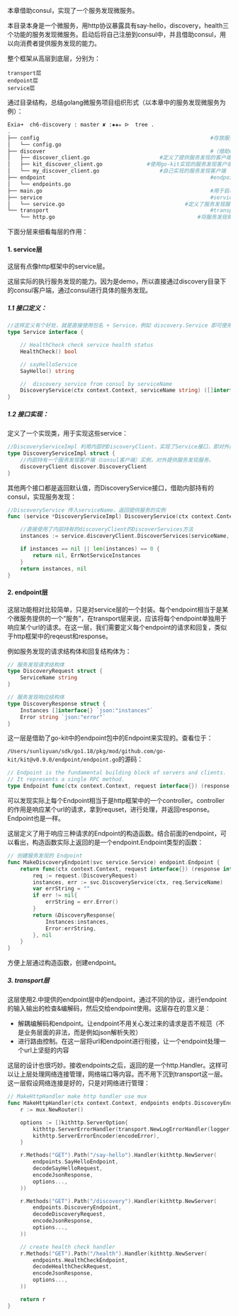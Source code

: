 本章借助consul，实现了一个服务发现微服务。

本目录本身是一个微服务，用http协议暴露具有say-hello，discovery，health三个功能的服务发现微服务。启动后将自己注册到consul中，并且借助consul，用以向消费者提供服务发现的能力。

整个框架从高层到底层，分别为：

```
transport层
endpoint层
service层
```

通过目录结构，总结golang微服务项目组织形式（以本章中的服务发现微服务为例）：

```sh
Exia➜  ch6-discovery : master ✘ :✹✚✭ ᐅ  tree .
.																			#顶层目录，存放服务发现微服务本身
├── config														#存放服务发现微服务的配置信息
│   └── config.go
├── discover													#（借助consul）实际的执行服务发现
│   ├── discover_client.go						#定义了提供服务发现的客户端需要满足的接口（服务注册、注销、发现）
│   ├── kit_discover_client.go				#使用go-kit实现的服务发现客户端
│   └── my_discover_client.go					#自己实现的服务发现客户端
├── endpoint													#endpoint类
│   └── endpoints.go
├── main.go														#用于启动本微服务
├── service														#service层
│   └── service.go										#定义了服务发现服务需要满足的接口，以及其实现类。实现类通过discover目│																		录下的discover_client.go的接口，（借助consul）实际的执行服务发现
└── transport													#transport层
    └── http.go												#将服务发现微服务通过http协议暴露出去
```

下面分层来细看每层的作用：

#### 1. service层

这层有点像http框架中的service层。

这层实际的执行服务发现的能力。因为是demo，所以直接通过discovery目录下的consul客户端，通过consul进行具体的服务发现。

##### 1.1 接口定义：

```go
//这样定义有个好处，就是直接使用包名 + Service，例如 discovery.Service 即可使用discovery的Service
type Service interface {

	// HealthCheck check service health status
	HealthCheck() bool

	// sayHelloService
	SayHello() string

	//  discovery service from consul by serviceName
	DiscoveryService(ctx context.Context, serviceName string) ([]interface{}, error)
}
```

##### 1.2 接口实现：

定义了一个实现类，用于实现这些service：

```go
//DiscoveryServiceImpl 利用内部的DiscoveryClient，实现了Service接口，即对外提供服务发现接口
type DiscoveryServiceImpl struct {
	//内部持有一个服务发现客户端（consul客户端）实例，对外提供服务发现服务。
	discoveryClient discover.DiscoveryClient
}
```

其他两个接口都是返回默认值，而DiscoveryService接口，借助内部持有的consul，实现服务发现：

```go
//DiscoveryService 传入serviceName，返回提供服务的实例
func (service *DiscoveryServiceImpl) DiscoveryService(ctx context.Context, serviceName string) ([]interface{}, error) {

	//直接使用了内部持有的discoveryClient的DiscoverServices方法
	instances := service.discoveryClient.DiscoverServices(serviceName, config.Logger)

	if instances == nil || len(instances) == 0 {
		return nil, ErrNotServiceInstances
	}
	return instances, nil
}
```

#### 2. endpoint层

这层功能相对比较简单，只是对service层的一个封装。每个endpoint相当于是某个微服务提供的一个“服务”，在transport层来说，应该将每个endpoint单独用于响应某个url的请求。在这一层，我们需要定义每个endpoint的请求和回复，类似于http框架中的reqeust和response。

例如服务发现的请求结构体和回复结构体为：

```go
// 服务发现请求结构体
type DiscoveryRequest struct {
	ServiceName string
}

// 服务发现响应结构体
type DiscoveryResponse struct {
	Instances []interface{} `json:"instances"`
	Error string `json:"error"`
}
```

这一层是借助了go-kit中的endpoint包中的Endpoint来实现的。查看位于：

`/Users/sunliyuan/sdk/go1.18/pkg/mod/github.com/go-kit/kit@v0.9.0/endpoint/endpoint.go`的源码：

```go
// Endpoint is the fundamental building block of servers and clients.
// It represents a single RPC method.
type Endpoint func(ctx context.Context, request interface{}) (response interface{}, err error)
```

可以发现实际上每个Endpoint相当于是http框架中的一个controller。controller的作用是响应某个url的请求，拿到requset，进行处理，并返回response。Endpoint也是一样。

这层定义了用于响应三种请求的Endpoint的构造函数。结合前面的endpoint，可以看出，构造函数实际上返回的是一个endpoint.Endpoint类型的函数：

```go
// 创建服务发现的 Endpoint
func MakeDiscoveryEndpoint(svc service.Service) endpoint.Endpoint {
	return func(ctx context.Context, request interface{}) (response interface{}, err error) {
		req := request.(DiscoveryRequest)
		instances, err := svc.DiscoveryService(ctx, req.ServiceName)
		var errString = ""
		if err != nil{
			errString = err.Error()
		}
		return &DiscoveryResponse{
			Instances:instances,
			Error:errString,
		}, nil
	}
}
```

方便上层通过构造函数，创建endpoint。

##### 3. transport层

这层使用2.中提供的endpoint层中的endpoint，通过不同的协议，进行endpoint的输入输出的检查&编解码，然后交给endpoint使用。这层存在的意义是：

* 解耦编解码和endpoint。让endpoint不用关心发过来的请求是否不规范（不是业务层面的非法，而是例如json解析失败）
* 进行路由控制。在这一层将url和endpoint进行衔接，让一个endpoint处理一个url上坚挺的内容

这层的设计也很巧妙。接收endpoints之后，返回的是一个http.Handler。这样可以让上层处理网络连接管理，网络端口等内容。而不用下沉到transport这一层。这一层假设网络连接是好的，只是对网络进行管理：

```go
// MakeHttpHandler make http handler use mux
func MakeHttpHandler(ctx context.Context, endpoints endpts.DiscoveryEndpoints, logger log.Logger) http.Handler {
	r := mux.NewRouter()

	options := []kithttp.ServerOption{
		kithttp.ServerErrorHandler(transport.NewLogErrorHandler(logger)),
		kithttp.ServerErrorEncoder(encodeError),
	}

	r.Methods("GET").Path("/say-hello").Handler(kithttp.NewServer(
		endpoints.SayHelloEndpoint,
		decodeSayHelloRequest,
		encodeJsonResponse,
		options...,
	))

	r.Methods("GET").Path("/discovery").Handler(kithttp.NewServer(
		endpoints.DiscoveryEndpoint,
		decodeDiscoveryRequest,
		encodeJsonResponse,
		options...,
	))

	// create health check handler
	r.Methods("GET").Path("/health").Handler(kithttp.NewServer(
		endpoints.HealthCheckEndpoint,
		decodeHealthCheckRequest,
		encodeJsonResponse,
		options...,
	))

	return r
}
```


